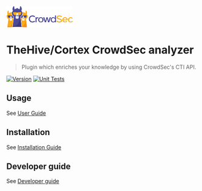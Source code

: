 ![CrowdSec Logo](https://raw.githubusercontent.com/crowdsecurity/cs-thehive-cortex-analyzer/main/docs/images/logo_crowdsec.png)

# TheHive/Cortex CrowdSec analyzer

> Plugin which enriches your knowledge by using CrowdSec's CTI API.

[![Version](https://img.shields.io/github/v/release/crowdsecurity/cs-thehive-cortex-analyzer)](https://github.com/crowdsecurity/cs-thehive-cortex-analyzer/releases/)
[![Unit Tests](https://github.com/crowdsecurity/cs-thehive-cortex-analyzer/actions/workflows/unittests.yml/badge.svg)](https://github.com/crowdsecurity/cs-thehive-cortex-analyzer/actions/workflows/unittests.yml)

## Usage

See [User Guide](https://github.com/crowdsecurity/cs-thehive-cortex-analyzer/blob/main/docs/USER_GUIDE.md)

## Installation

See [Installation Guide](https://github.com/crowdsecurity/cs-thehive-cortex-analyzer/blob/main/docs/INSTALLATION_GUIDE.md)

## Developer guide

See [Developer guide](https://github.com/crowdsecurity/cs-thehive-cortex-analyzer/blob/main/docs/DEVELOPER.md)




